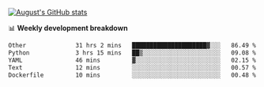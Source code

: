
[![August's GitHub stats](https://github-readme-stats.vercel.app/api?username=zou-weidong&show_icons=true&theme=radical)](https://github.com/zou-weidong)


📊 **Weekly development breakdown**
<!--START_SECTION:waka-->

```txt
Other              31 hrs 2 mins   █████████████████████▓░░░   86.49 %
Python             3 hrs 15 mins   ██▒░░░░░░░░░░░░░░░░░░░░░░   09.08 %
YAML               46 mins         ▓░░░░░░░░░░░░░░░░░░░░░░░░   02.15 %
Text               12 mins         ░░░░░░░░░░░░░░░░░░░░░░░░░   00.57 %
Dockerfile         10 mins         ░░░░░░░░░░░░░░░░░░░░░░░░░   00.48 %
```

<!--END_SECTION:waka-->
